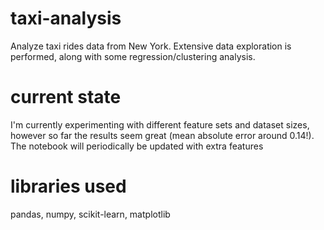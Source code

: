 # taxi-analysis
Analyze taxi rides data from New York. Extensive data exploration is performed, along with some regression/clustering analysis.
# current state
I'm currently experimenting with different feature sets and dataset sizes, however so far the results seem great (mean absolute error around 0.14!). The notebook will periodically be updated with extra features
# libraries used
pandas, numpy, scikit-learn, matplotlib
